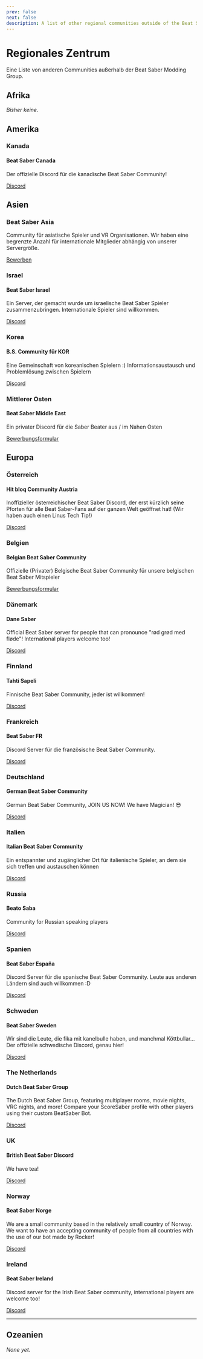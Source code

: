 ```yaml
---
prev: false
next: false
description: A list of other regional communities outside of the Beat Saber Modding Group
---
```


# Regionales Zentrum

Eine Liste von anderen Communities außerhalb der Beat Saber Modding Group.

## Afrika

_Bisher keine._

## Amerika

### Kanada

#### Beat Saber Canada

Der offizielle Discord für die kanadische Beat Saber Community!

[Discord](https://discord.gg/vvq7wX3)

## Asien

### Beat Saber Asia

Community für asiatische Spieler und VR Organisationen. Wir haben eine begrenzte Anzahl für internationale Mitglieder abhängig von unserer Servergröße.

[Bewerben](https://forms.gle/Ga3jWoCkugPBD6BZ6)

### Israel

#### Beat Saber Israel

Ein Server, der gemacht wurde um israelische Beat Saber Spieler zusammenzubringen. Internationale Spieler sind willkommen.

[Discord](https://discord.gg/HHH7sK8)

### Korea

#### B.S. Community für KOR

Eine Gemeinschaft von koreanischen Spielern :) Informationsaustausch und Problemlösung zwischen Spielern

[Discord](https://discord.gg/SEFBZrG)

### Mittlerer Osten

#### Beat Saber Middle East

Ein privater Discord für die Saber Beater aus / im Nahen Osten

[Bewerbungsformular](http://bit.ly/BSME_Application)

## Europa

### Österreich

#### Hit bloq Community Austria

Inoffizieller österreichischer Beat Saber Discord, der erst kürzlich seine Pforten für alle Beat Saber-Fans auf der ganzen Welt geöffnet hat! (Wir haben auch einen Linus Tech Tip!)

[Discord](https://discord.gg/TvRkNY2)

### Belgien

#### Belgian Beat Saber Community

Offizielle (Privater) Belgische Beat Saber Community für unsere belgischen Beat Saber Mitspieler

[Bewerbungsformular](https://forms.gle/26VXi4HmnZnDoPZN7)

### Dänemark

#### Dane Saber

Official Beat Saber server for people that can pronounce "rød grød med fløde"! International players welcome too!

[Discord](https://discord.gg/QNzRMukPSP)

### Finnland

#### Tahti Sapeli

Finnische Beat Saber Community, jeder ist willkommen!

[Discord](https://discord.gg/qCtX7yBv7J)

### Frankreich

#### Beat Saber FR

Discord Server für die französische Beat Saber Community.

[Discord](https://discord.gg/8cAAa7J)

### Deutschland

#### German Beat Saber Community

German Beat Saber Community, JOIN US NOW! We have Magician! 😎

[Discord](https://discord.gg/NkYn6tkvMh)

### Italien

#### Italian Beat Saber Community

Ein entspannter und zugänglicher Ort für italienische Spieler, an dem sie sich treffen und austauschen können

[Discord](https://discord.gg/asdJZ7cTxe)

### Russia

#### Beato Saba

Community for Russian speaking players

[Discord](https://discord.gg/5JXRY8z)

### Spanien

#### Beat Saber España

Discord Server für die spanische Beat Saber Community. Leute aus anderen Ländern sind auch willkommen :D

[Discord](https://discord.com/invite/x6mChxk)

### Schweden

#### Beat Saber Sweden

Wir sind die Leute, die fika mit kanelbulle haben, und manchmal Köttbullar...  
Der offizielle schwedische Discord, genau hier!

[Discord](https://discord.gg/9HavEGBzZz)

### The Netherlands

#### Dutch Beat Saber Group

The Dutch Beat Saber Group, featuring multiplayer rooms, movie nights, VRC nights, and more! Compare your ScoreSaber profile with other players using their custom BeatSaber Bot.

[Discord](https://discord.gg/sDa7xrE)

### UK

#### British Beat Saber Discord

We have tea!

[Discord](https://discord.gg/FC2pzeN)

### Norway

#### Beat Saber Norge

We are a small community based in the relatively small country of Norway. We want to have an accepting community of people from all countries with the use of our bot made by Rocker!

[Discord](https://discord.gg/nZuY3yM)

### Ireland

#### Beat Saber Ireland

Discord server for the Irish Beat Saber community, international players are welcome too!

[Discord](https://discord.gg/uKQzjRQ)

---

## Ozeanien

_None yet._
